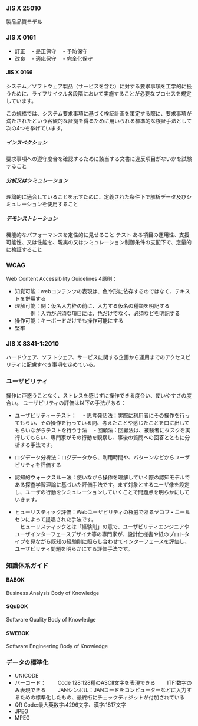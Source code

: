 ### JIS X 25010
製品品質モデル

### JIS X 0161
- 訂正
  　- 是正保守
  　- 予防保守
- 改良
  　- 適応保守
  　- 完全化保守

#### JIS X 0166
システム／ソフトウェア製品（サービスを含む）に対する要求事項を工学的に扱うために、ライフサイクル各段階において実施することが必要なプロセスを規定しています。

この規格では、システム要求事項に基づく検証計画を策定する際に、要求事項が満たされたという客観的な証拠を得るために用いられる標準的な検証手法として次の4つを挙げています。
##### インスペクション
要求事項への遵守度合を確認するために該当する文書に違反項目がないかを試験すること
##### 分析又はシミュレーション
理論的に適合していることを示すために、定義された条件下で解析データ及びシミュレーションを使用すること
##### デモンストレーション
機能的なパフォーマンスを定性的に見せること
テスト
ある項目の運用性、支援可能性、又は性能を、現実の又はシミュレーション制御条件の支配下で、定量的に検証すること

### WCAG
Web Content Accessibility Guidelines
4原則：
- 知覚可能：webコンテンツの表現は、色や形に依存するのではなく、テキストを併用する
- 理解可能：例：仮名入力枠の前に、入力する仮名の種類を明記する
　　　例：入力が必須な項目には、色だけでなく、必須などを明記する
- 操作可能：キーボードだけでも操作可能にする
- 堅牢

### JIS X 8341-1:2010
ハードウェア、ソフトウェア、サービスに関する企画から運用までのアクセスビリティに配慮すべき事項を定めている。

### ユーザビリティ
操作に戸惑うことなく、ストレスを感じずに操作できる度合い、使いやすさの度合い。
ユーザビリティの評価は以下の手法がある：
- ユーザビリティーテスト：
  　- 思考発話法：実際に利用者にその操作を行ってもらい、その操作を行っている間、考えたことや感じたことを口に出してもらいながらテストを行う手法
  　- 回顧法：回顧法は、被験者にタスクを実行してもらい、専門家がその行動を観察し、事後の質問への回答とともに分析する手法です。
  
- ログデータ分析法：ログデータから、利用時間や、パターンなどからユーザビリティを評価する
  
- 認知的ウォークスルー法：使いながら操作を理解していく際の認知モデルである探査学習理論に基づいた評価手法です。まず対象とするユーザ像を設定し、ユーザの行動をシミュレーションしていくことで問題点を明らかにしていきます。
  
- ヒューリスティック評価：Webユーザビリティの権威であるヤコブ・ニールセンによって提唱された手法です。  
　ヒューリスティックとは「経験則」の意で、ユーザビリティエンジニアやユーザインターフェースデザイナ等の専門家が、設計仕様書や紙のプロトタイプを見ながら既知の経験則に照らし合わせてインターフェースを評価し、ユーザビリティ問題を明らかにする評価手法です。

### 知識体系ガイド
#### BABOK 
Business Analysis Body of Knowledge

#### SQuBOK
Software Quality Body of Knowledge

#### SWEBOK
Software Engineering Body of Knowledge

### データの標準化
- UNICODE
- バーコード：
　　Code 128:128種のASCII文字を表現できる
　　ITF:数字のみ表現できる
　　JANシンボル：JANコードをコンピューターなどに入力するための標準化したもの、最終桁にチェックディジットが付加されている
- QR Code:最大英数字:4296文字、漢字:1817文字
- JPEG
- MPEG